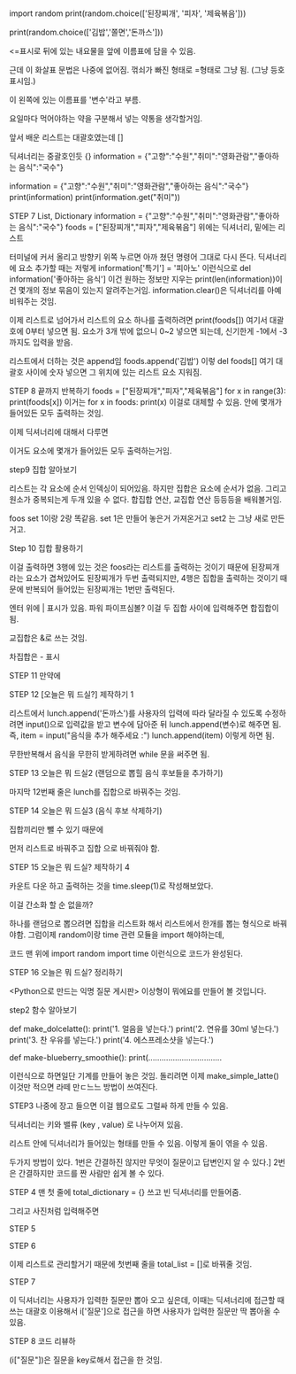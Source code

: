 ‏‏‎ ‎

import random
print(random.choice(['된장찌개', '피자', '제육볶음']))


print(random.choice(['김밥','쫄면','돈까스']))

<=표시로 뒤에 있는 내요물을 앞에 이름표에 담을 수 있음.


근데 이 화살표 문법은 나중에 없어짐. 꺾쇠가 빠진 형태로 
=형태로 그냥 됨. (그냥 등호 표시임.)

이 왼쪽에 있는 이름표를 '변수'라고 부름.

요일마다 먹어야하는 약을 구분해서 넣는 약통을 생각할거임.




앞서 배운 리스트는 대괄호였는데 []

딕셔너리는 중괄호인듯 {}
information = {"고향":"수원","취미":"영화관람","좋아하는 음식":"국수"}

information = {"고향":"수원","취미":"영화관람","좋아하는 음식":"국수"}
print(information)
print(information.get("취미"))


STEP 7 List, Dictionary
information = {"고향":"수원","취미":"영화관람","좋아하는 음식":"국수"}
foods = ["된장찌개","피자","제육볶음"]
위에는 딕셔너리, 밑에는 리스트





터미널에 커서 올리고 방향키 위쪽 누르면 아까 쳤던 명령어  그대로 다시 뜬다.
딕셔너리에 요소 추가할 때는 저렇게 information['특기'] = '피아노'
이런식으로
del information['좋아하는 음식'] 이건 원하는 정보만 지우는
print(len(information))이건 몇개의 정보 묶음이 있는지 알려주는거임.
information.clear()은 딕셔너리를 아예 비워주는 것임.



이제 리스트로 넘어가서
리스트의 요소 하나를 출력하려면
print(foods[])
여기서 대괄호에 0부터 넣으면 됨.
요소가 3개 밖에 없으니 0~2 넣으면 되는데,
신기한게 -1에서 -3까지도 입력을 받음.


리스트에서 더하는 것은 append임
foods.append('김밥') 이렇
del foods[] 여기 대괄호 사이에 숫자 넣으면 그 위치에 있는 리스트 요소 지워짐.

STEP 8 끝까지 반복하기
foods = ["된장찌개","피자","제육볶음"]
for x in range(3):
print(foods[x])
이거는
for x in foods:
print(x)
이걸로 대체할 수 있음. 안에 몇개가 들어있든 모두 출력하는 것임.


이제 딕셔너리에 대해서 다루면

이거도 요소에 몇개가 들어있든 모두 출력하는거임.

step9 집합 알아보기


리스트는 각 요소에 순서 인덱싱이 되어있음.
하지만 집합은 요소에 순서가 없음.
그리고 원소가 중복되는게 두개 있을 수 없다.
합집합 연산, 교집합 연산 등등등을 배워볼거임.



foos set 1이랑 2랑 똑같음.
set 1은 만들어 놓은거 가져온거고 set2 는 그냥 새로 만든거고.


Step 10 집합 활용하기

이걸 출력하면
3행에 있는 것은 foos라는 리스트를 출력하는 것이기 때문에 된장찌개 라는 요소가 겹쳐있어도
된장찌개가 두번 출력되지만,
4행은 집합을 출력하는 것이기 때문에 반복되어 들어있는 된장찌개는 1번만 출력된다.


엔터 위에 | 표시가 있음. 파워 파이프심볼?
이걸 두 집합 사이에 입력해주면 합집합이 됨.


교집합은 &로 쓰는 것임.


차집합은 - 표시


STEP 11 만약에





STEP 12 [오늘은 뭐 드실?] 제작하기 1

리스트에서 lunch.append('돈까스')를
사용자의 입력에 따라 달라질 수 있도록 수정하려면
input()으로 입력값을 받고
변수에 담아준 뒤
lunch.append(변수)로 해주면 됨.
즉,
item = input("음식을 추가 해주세요 :")
lunch.append(item)
이렇게 하면 됨.


무한반복해서 음식을 무한히 받게하려면 while 문을 써주면 됨.


STEP 13 오늘은 뭐 드실2 (랜덤으로 뽑힐 음식 후보들을 추가하기)

마지막 12번째 줄은 lunch를 집합으로 바꿔주는 것임.

STEP 14 오늘은 뭐 드실3 (음식 후보 삭제하기)

집합끼리만 뺄 수 있기 때문에



먼저 리스트로 바꿔주고 집합 으로 바꿔줘야 함.

STEP 15 오늘은 뭐 드실? 제작하기 4


카운트 다운 하고 출력하는 것을 time.sleep(1)로 작성해보았다.

이걸 간소화 할 순 없을까?

하나를 랜덤으로 뽑으려면 집합을 리스트화 해서 리스트에서 한개를 뽑는 형식으로 바꿔야함.
그럼이제 random이랑 time 관련 모듈을 import 해야하는데, 


코드 맨 위에
import random
import time 
이런식으로 코드가 완성된다.

STEP 16 오늘은 뭐 드실? 정리하기










<Python으로 만드는 익명 질문 게시판>
이상형이 뭐에요를 만들어 볼 것입니다.

step2 함수 알아보기


def make_dolcelatte():
print('1. 얼음을 넣는다.')
print('2. 연유를 30ml 넣는다.')
print('3. 찬 우유를 넣는다.')
print('4. 에스프레소샷을 넣는다.')

def make-blueberry_smoothie():
print(.................................

이런식으로 하면일단 기계를 만들어 놓은 것임.
돌리려면 이제
make_simple_latte() 이것만 적으면 라떼 만ㄷ느느 방법이 쓰여진다.



STEP3
나중에 장고 들으면 이걸 웹으로도 그럴싸 하게 만들 수 있음.


딕셔너리는 키와 밸류 (key , value) 로 나누어져 있음.



리스트 안에 딕셔너리가 들어있는 형태를 만들 수 있음.
이렇게 둘이 엮을 수 있음.

두가지 방법이 있다.
1번은 간결하진 않지만 무엇이 질문이고 답변인지 알 수 있다.]
2번은 간결하지만 코드를 짠 사람만 쉽게 볼 수 있다.

STEP 4 
맨 첫 줄에 total_dictionary = {} 쓰고 빈 딕셔너리를 만들어줌.

그리고 사진처럼 입력해주면 




STEP 5


STEP 6

이제 리스트로 관리할거기 때문에
첫번째 줄을 
total_list = []로 바꿔줄 것임.


STEP 7





이 딕셔너리는 사용자가 입력한 질문만 뽑아 오고 싶은데,
이때는 딕셔너리에 접근할 때 쓰는 대괄호 이용해서 i['질문']으로 접근을 하면
사용자가 입력한 질문만 딱 뽑아올 수 있음.

STEP 8 코드 리뷰하


(i["질문"])은 
질문을 key로해서 접근을 한 것임.

